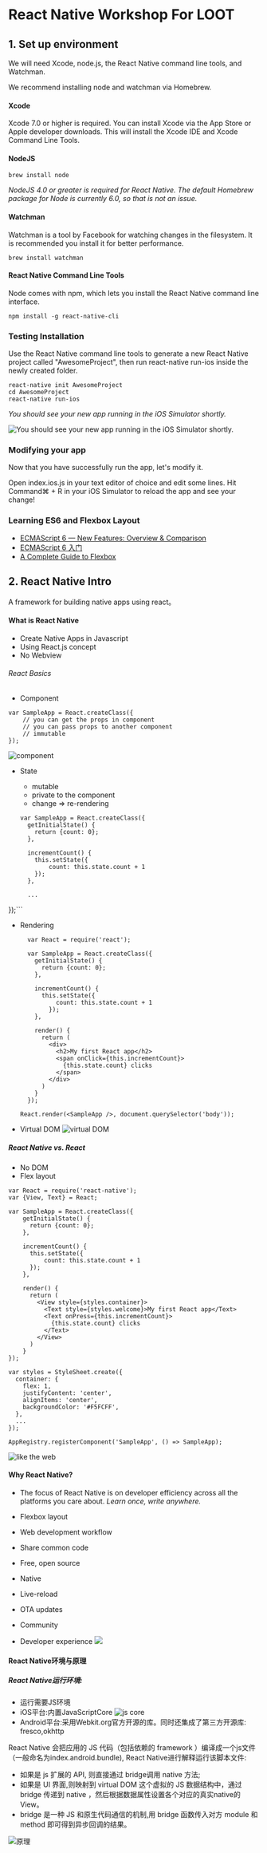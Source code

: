 # React Native Workshop For LOOT



## 1. Set up environment
We will need Xcode, node.js, the React Native command line tools, and Watchman.

We recommend installing node and watchman via Homebrew.

#### Xcode

Xcode 7.0 or higher is required. You can install Xcode via the App Store or Apple developer downloads. This will install the Xcode IDE and Xcode Command Line Tools.


#### NodeJS

```
brew install node
```
*NodeJS 4.0 or greater is required for React Native. The default Homebrew package for Node is currently 6.0, so that is not an issue.*

#### Watchman

Watchman is a tool by Facebook for watching changes in the filesystem. It is recommended you install it for better performance.

```
brew install watchman
```

#### React Native Command Line Tools

Node comes with npm, which lets you install the React Native command line interface.

```
npm install -g react-native-cli
```

### Testing Installation

Use the React Native command line tools to generate a new React Native project called "AwesomeProject", then run react-native run-ios inside the newly created folder.

```
react-native init AwesomeProject
cd AwesomeProject
react-native run-ios
```
*You should see your new app running in the iOS Simulator shortly.*

![You should see your new app running in the iOS Simulator shortly.](./images/testing-installation.png)

### Modifying your app

Now that you have successfully run the app, let's modify it.

Open index.ios.js in your text editor of choice and edit some lines.
Hit Command⌘ + R in your iOS Simulator to reload the app and see your change!


### Learning ES6 and Flexbox Layout

- [ECMAScript 6 — New Features: Overview & Comparison](http://es6-features.org)
- [ECMAScript 6 入门](http://es6.ruanyifeng.com/)
- [A Complete Guide to Flexbox](https://css-tricks.com/snippets/css/a-guide-to-flexbox/)

## 2. React Native Intro

A framework for building native apps using react。

#### What is React Native

- Create Native Apps in Javascript
- Using React.js concept
- No Webview

###### React Basics
  - Component
```
var SampleApp = React.createClass({
    // you can get the props in component
    // you can pass props to another component
    // immutable
});  
```
![component](./images/component.png)

- State
  - mutable
  - private to the component
  - change => re-rendering

  ```
  var SampleApp = React.createClass({
    getInitialState() {
      return {count: 0};
    },

    incrementCount() {
      this.setState({
          count: this.state.count + 1
      });
    },

    ...
});```

- Rendering
  ```
    var React = require('react');

    var SampleApp = React.createClass({
      getInitialState() {
        return {count: 0};
      },

      incrementCount() {
        this.setState({
            count: this.state.count + 1
          });
      },

      render() {
        return (
          <div>
            <h2>My first React app</h2>
            <span onClick={this.incrementCount}>
              {this.state.count} clicks
            </span>
          </div>
        )
      }
    });

  React.render(<SampleApp />, document.querySelector('body'));
  ```
- Virtual DOM
![virtual DOM](https://s3.amazonaws.com/media-p.slid.es/uploads/477360/images/2408018/lnrn_0201.png)

##### React Native vs. React
- No DOM
- Flex layout

```
var React = require('react-native');
var {View, Text} = React;

var SampleApp = React.createClass({
    getInitialState() {
      return {count: 0};
    },

    incrementCount() {
      this.setState({
          count: this.state.count + 1
      });
    },

    render() {
      return (
        <View style={styles.container}>
          <Text style={styles.welcome}>My first React app</Text>
          <Text onPress={this.incrementCount}>
            {this.state.count} clicks
          </Text>
        </View>
      )
    }
});

var styles = StyleSheet.create({
  container: {
    flex: 1,
    justifyContent: 'center',
    alignItems: 'center',
    backgroundColor: '#F5FCFF',
  },
  ...
});

AppRegistry.registerComponent('SampleApp', () => SampleApp);
```
![like the web](./images/compare.png)

#### Why React Native?

- The focus of React Native is on developer efficiency across all the platforms you care about.
*Learn once, write anywhere.*

- Flexbox layout

- Web development workflow

- Share common code

- Free, open source

- Native

- Live-reload

- OTA updates

- Community

- Developer experience
![](https://s3.amazonaws.com/media-p.slid.es/uploads/20204/images/1826554/debugging-live-reload.gif)

#### React Native环境与原理
##### React Native运行环境:

- 运行需要JS环境
- iOS平台:内置JavaScriptCore
![js core](./images/jscore.png)
- Android平台:采用Webkit.org官方开源的库。同时还集成了第三方开源库: fresco,okhttp

React Native 会把应用的 JS 代码（包括依赖的 framework ）编译成一个js文件（一般命名为index.android.bundle),  React Native进行解释运行该脚本文件:
- 如果是 js 扩展的 API, 则直接通过 bridge调用 native 方法;
- 如果是 UI 界面,则映射到 virtual DOM 这个虚拟的 JS 数据结构中，通过 bridge 传递到 native ，然后根据数据属性设置各个对应的真实native的View。
- bridge 是一种 JS 和原生代码通信的机制,用 bridge 函数传入对方 module 和 method 即可得到异步回调的结果。

![原理](./images/machinism.png)
